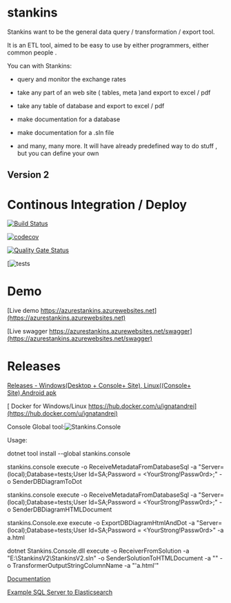 # stankins

Stankins want to be the general data query / transformation / export tool. 

It is an ETL tool, aimed to be easy to use by either programmers, either common people .

You can with Stankins:

- query and monitor the exchange rates

- take any part of an web site ( tables, meta )and export to excel / pdf

- take any table of database and export to excel / pdf

- make documentation for a database

- make documentation for a .sln file

- and many, many more. It will have already predefined way to do stuff , but you can define your own


## Version 2 

# Continous Integration / Deploy

[![Build Status](https://dev.azure.com/ignatandrei0674/stankinsv2/_apis/build/status/ignatandrei.stankins?branchName=master)](https://dev.azure.com/ignatandrei0674/stankinsv2/_build/latest?definitionId=1?branchName=master)

[![codecov](https://codecov.io/gh/ignatandrei/stankins/branch/master/graph/badge.svg)](https://codecov.io/gh/ignatandrei/stankins)

[![Quality Gate Status](https://sonarcloud.io/api/project_badges/measure?project=ignatandrei_stankins&metric=alert_status)](https://sonarcloud.io/dashboard?id=ignatandrei_stankins)

[![tests](https://img.shields.io/azure-devops/tests/ignatandrei0674/stankinsv2/1.svg)

# Demo
[Live demo https://azurestankins.azurewebsites.net](https://azurestankins.azurewebsites.net)

[Live swagger https://azurestankins.azurewebsites.net/swagger](https://azurestankins.azurewebsites.net/swagger)

# Releases

<a href='https://github.com/ignatandrei/stankins/releases'>Releases - Windows(Desktop + Console+ Site), Linux((Console+ Site),Android apk</a>

[ Docker for Windows/Linux https://hub.docker.com/u/ignatandrei](https://hub.docker.com/u/ignatandrei)

Console Global tool:![Stankins.Console](https://img.shields.io/nuget/v/stankins.console.svg?label=Stankins%20Console&style=flat)

Usage:

dotnet tool install --global stankins.console

stankins.console execute -o ReceiveMetadataFromDatabaseSql -a "Server=(local);Database=tests;User Id=SA;Password = <YourStrong!Passw0rd>;"  -o SenderDBDiagramToDot

stankins.console execute -o ReceiveMetadataFromDatabaseSql -a "Server=(local);Database=tests;User Id=SA;Password = <YourStrong!Passw0rd>;"  -o SenderDBDiagramHTMLDocument

stankins.Console.exe execute -o ExportDBDiagramHtmlAndDot -a "Server=(local);Database=tests;User Id=SA;Password = <YourStrong!Passw0rd>" -a a.html

dotnet Stankins.Console.dll execute -o ReceiverFromSolution -a "E:\StankinsV2\StankinsV2.sln" -o SenderSolutionToHTMLDocument -a "" -o TransformerOutputStringColumnName -a "'a.html'"


<a href='https://cdn.rawgit.com/ignatandrei/stankins/74e25fbe/Documentation/Help/index.html'>Documentation</a>

<a href='https://cdn.rawgit.com/ignatandrei/stankins/74e25fbe/Documentation/Help/html/e6e8966d-f7ce-8571-98f2-b26beb8d1666.htm'>Example SQL Server to Elasticsearch</a>



